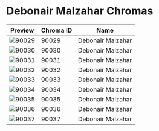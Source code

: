 # Debonair Malzahar Chromas

| Preview | Chroma ID | Name |
|---------|-----------|------|
| ![90029](https://raw.communitydragon.org/latest/plugins/rcp-be-lol-game-data/global/default/v1/champion-chroma-images/90/90029.png) | 90029 | Debonair Malzahar |
| ![90030](https://raw.communitydragon.org/latest/plugins/rcp-be-lol-game-data/global/default/v1/champion-chroma-images/90/90030.png) | 90030 | Debonair Malzahar |
| ![90031](https://raw.communitydragon.org/latest/plugins/rcp-be-lol-game-data/global/default/v1/champion-chroma-images/90/90031.png) | 90031 | Debonair Malzahar |
| ![90032](https://raw.communitydragon.org/latest/plugins/rcp-be-lol-game-data/global/default/v1/champion-chroma-images/90/90032.png) | 90032 | Debonair Malzahar |
| ![90033](https://raw.communitydragon.org/latest/plugins/rcp-be-lol-game-data/global/default/v1/champion-chroma-images/90/90033.png) | 90033 | Debonair Malzahar |
| ![90034](https://raw.communitydragon.org/latest/plugins/rcp-be-lol-game-data/global/default/v1/champion-chroma-images/90/90034.png) | 90034 | Debonair Malzahar |
| ![90035](https://raw.communitydragon.org/latest/plugins/rcp-be-lol-game-data/global/default/v1/champion-chroma-images/90/90035.png) | 90035 | Debonair Malzahar |
| ![90036](https://raw.communitydragon.org/latest/plugins/rcp-be-lol-game-data/global/default/v1/champion-chroma-images/90/90036.png) | 90036 | Debonair Malzahar |
| ![90037](https://raw.communitydragon.org/latest/plugins/rcp-be-lol-game-data/global/default/v1/champion-chroma-images/90/90037.png) | 90037 | Debonair Malzahar |